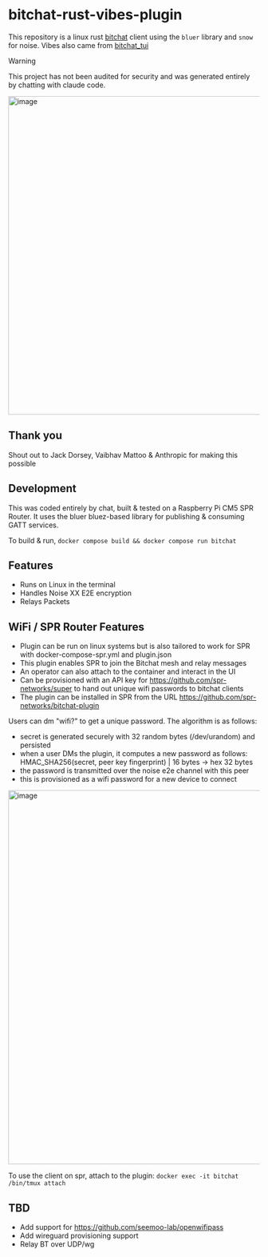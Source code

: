 # bitchat-rust-vibes-plugin

This repository is a linux rust [bitchat](https://github.com/permissionlesstech/bitchat)
client using the `bluer` library and `snow` for noise. Vibes also came from [bitchat_tui](https://github.com/vaibhav-mattoo/bitchat-tui)


> [!WARNING]
> This project has not been audited for security and was generated entirely by chatting with claude code.

<img width="2252" height="637" alt="image" src="https://github.com/user-attachments/assets/726e0f94-dfac-4b3f-ab9f-b8de323a5972" />

## Thank you

Shout out to Jack Dorsey, Vaibhav Mattoo & Anthropic for making this possible

## Development

This was coded entirely by chat, built & tested on a Raspberry Pi CM5 SPR Router.
It uses the bluer bluez-based library for publishing & consuming GATT services.

To build & run, `docker compose build && docker compose run bitchat`

## Features

- Runs on Linux in the terminal
- Handles Noise XX E2E encryption
- Relays Packets

## WiFi / SPR Router Features

- Plugin can be run on linux systems but is also tailored to work for SPR with docker-compose-spr.yml and plugin.json
- This plugin enables SPR to join the Bitchat mesh and relay messages
- An operator can also attach to the container and interact in the UI 
- Can be provisioned with an API key for https://github.com/spr-networks/super to hand out unique wifi passwords to bitchat clients
- The plugin can be installed in SPR from the URL https://github.com/spr-networks/bitchat-plugin

Users can dm "wifi?" to get a unique password. The algorithm is as follows:

- secret is generated securely with 32 random bytes (/dev/urandom) and persisted
- when a user DMs the plugin, it computes a new password as follows:
HMAC_SHA256(secret, peer key fingerprint) | 16 bytes -> hex 32 bytes 
- the password is transmitted over the noise e2e channel with this peer 
- this is provisioned as a wifi password for a new device to connect

<img width="1124" height="748" alt="image" src="https://github.com/user-attachments/assets/680cef5e-82f3-47da-895d-75d80a6fc8be" />

To use the client on spr, attach to the plugin:
`docker exec -it bitchat /bin/tmux attach`

## TBD 

- Add support for https://github.com/seemoo-lab/openwifipass 
- Add wireguard provisioning support
- Relay BT over UDP/wg 

